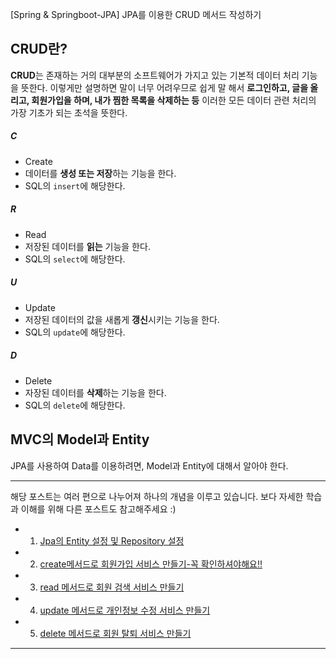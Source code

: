 [Spring & Springboot-JPA] JPA를 이용한 CRUD 메서드 작성하기

## CRUD란?

**CRUD**는 존재하는 거의 대부분의 소프트웨어가 가지고 있는 기본적 데이터 처리 기능을 뜻한다. 이렇게만 설명하면 말이 너무 어려우므로 쉽게 말 해서 **로그인하고, 글을 올리고, 회원가입을 하며, 내가 찜한 목록을 삭제하는 등** 이러한 모든 데이터 관련 처리의 가장 기초가 되는 초석을 뜻한다.

##### C
- Create
- 데이터를 **생성 또는 저장**하는 기능을 한다.
- SQL의 `insert`에 해당한다.

##### R
- Read
- 저장된 데이터를 **읽는** 기능을 한다.
- SQL의 `select`에 해당한다.

##### U
- Update
- 저장된 데이터의 값을 새롭게 **갱신**시키는 기능을 한다.
- SQL의 `update`에 해당한다.

##### D
- Delete
- 자장된 데이터를 **삭제**하는 기능을 한다.
- SQL의 `delete`에 해당한다.

## MVC의 Model과 Entity

JPA를 사용하여 Data를 이용하려면, Model과 Entity에 대해서 알아야 한다.

***
해당 포스트는 여러 편으로 나누어져 하나의 개념을 이루고 있습니다. 보다 자세한 학습과 이해를 위해 다른 포스트도 참고해주세요 :)

- 1. [Jpa의 Entity 설정 및 Repository 설정](https://wonit.tistory.com/127)
- 2. [create메서드로 회원가입 서비스 만들기-꼭 확인하셔야해요!!](https://wonit.tistory.com/128)
- 3. [read 메서드로 회원 검색 서비스 만들기](https://wonit.tistory.com/129)
- 4. [update 메서드로 개인정보 수정 서비스 만들기](https://wonit.tistory.com/130)
- 5. [delete 메서드로 회원 탈퇴 서비스 만들기](https://wonit.tistory.com/131)
***
